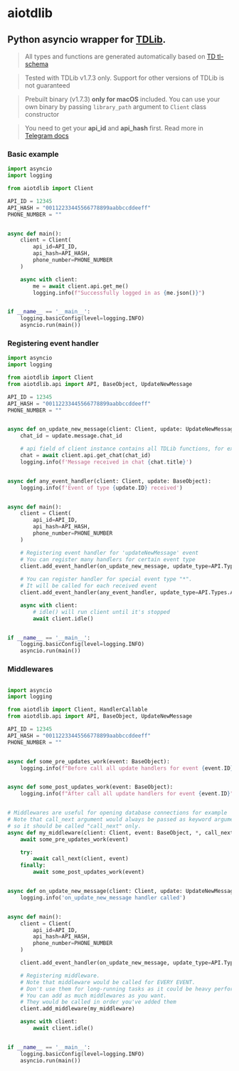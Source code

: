 # aiotdlib

## Python asyncio wrapper for [TDLib](https://github.com/tdlib/td). 
> All types and functions are generated automatically based on [TD tl-schema](https://github.com/tdlib/td/blob/master/td/generate/scheme/td_api.tl) 

> Tested with TDLib v1.7.3 only. Support for other versions of TDLib is not guaranteed

> Prebuilt binary (v1.7.3) **only for macOS** included.
> You can use your own binary by passing `library_path` argument to `Client` class constructor

> You need to get your **api_id** and **api_hash** first.
> Read more in [Telegram docs](https://core.telegram.org/api/obtaining_api_id#obtaining-api-id)

### Basic example

```python
import asyncio
import logging

from aiotdlib import Client

API_ID = 12345
API_HASH = "00112233445566778899aabbccddeeff"
PHONE_NUMBER = ""


async def main():
    client = Client(
        api_id=API_ID,
        api_hash=API_HASH,
        phone_number=PHONE_NUMBER
    )

    async with client:
        me = await client.api.get_me()
        logging.info(f"Successfully logged in as {me.json()}")


if __name__ == '__main__':
    logging.basicConfig(level=logging.INFO)
    asyncio.run(main())
```

### Registering event handler

```python
import asyncio
import logging

from aiotdlib import Client
from aiotdlib.api import API, BaseObject, UpdateNewMessage

API_ID = 12345
API_HASH = "00112233445566778899aabbccddeeff"
PHONE_NUMBER = ""


async def on_update_new_message(client: Client, update: UpdateNewMessage):
    chat_id = update.message.chat_id

    # api field of client instance contains all TDLib functions, for example get_chat
    chat = await client.api.get_chat(chat_id)
    logging.info(f'Message received in chat {chat.title}')


async def any_event_handler(client: Client, update: BaseObject):
    logging.info(f'Event of type {update.ID} received')


async def main():
    client = Client(
        api_id=API_ID,
        api_hash=API_HASH,
        phone_number=PHONE_NUMBER
    )

    # Registering event handler for 'updateNewMessage' event
    # You can register many handlers for certain event type
    client.add_event_handler(on_update_new_message, update_type=API.Types.UPDATE_NEW_MESSAGE)
    
    # You can register handler for special event type "*". 
    # It will be called for each received event
    client.add_event_handler(any_event_handler, update_type=API.Types.ANY)

    async with client:
        # idle() will run client until it's stopped
        await client.idle()


if __name__ == '__main__':
    logging.basicConfig(level=logging.INFO)
    asyncio.run(main())
```

### Middlewares

```python

import asyncio
import logging

from aiotdlib import Client, HandlerCallable
from aiotdlib.api import API, BaseObject, UpdateNewMessage

API_ID = 12345
API_HASH = "00112233445566778899aabbccddeeff"
PHONE_NUMBER = ""


async def some_pre_updates_work(event: BaseObject):
    logging.info(f"Before call all update handlers for event {event.ID}")


async def some_post_updates_work(event: BaseObject):
    logging.info(f"After call all update handlers for event {event.ID}")


# Middlewares are useful for opening database connections for example
# Note that call_next argument would always be passed as keyword argument,
# so it should be called "call_next" only.
async def my_middleware(client: Client, event: BaseObject, *, call_next: HandlerCallable):
    await some_pre_updates_work(event)

    try:
        await call_next(client, event)
    finally:
        await some_post_updates_work(event)


async def on_update_new_message(client: Client, update: UpdateNewMessage):
    logging.info('on_update_new_message handler called')


async def main():
    client = Client(
        api_id=API_ID,
        api_hash=API_HASH,
        phone_number=PHONE_NUMBER
    )

    client.add_event_handler(on_update_new_message, update_type=API.Types.UPDATE_NEW_MESSAGE)

    # Registering middleware.
    # Note that middleware would be called for EVERY EVENT.
    # Don't use them for long-running tasks as it could be heavy performance hit
    # You can add as much middlewares as you want. 
    # They would be called in order you've added them
    client.add_middleware(my_middleware)

    async with client:
        await client.idle()


if __name__ == '__main__':
    logging.basicConfig(level=logging.INFO)
    asyncio.run(main())
```